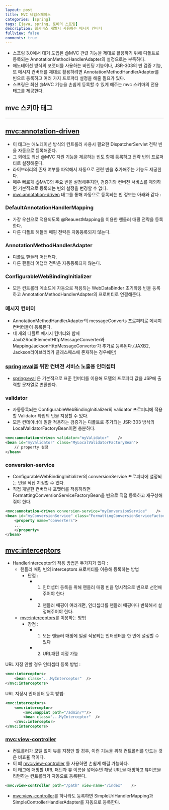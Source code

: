 ```yaml
---
layout: post
title: MVC 네임스페이스
categories: [spring]
tags: [java, spring, 토비의 스프링]
description: 웹서비스 개발시 사용하는 메시지 컨버터
fullview: false
comments: true
---
```


* 스프링 3.0에서 대거 도입된 @MVC 관련 기능을 제대로 활용하기 위해 디폴트로 등록되는 AnnotationMethodHandlerAdapter의 설정으로는 부족하다.
* 애노테이션 방식의 포맷터를 사용하는 바인딩 기능이나, JSR-303의 빈 검증 기능, 또 메시지 컨버터를 제대로 활용하려면 AnnotationMethodHandlerAdapter를 빈으로 등록하고 여러 가지 프로퍼티 설정을 해줄 필요가 있다.
* 스프링은 최신 @MVC 기능을 손쉽게 등록할 수 있게 해주는 mvc 스키마의 전용 태그를 제공한다.


	
## mvc 스키마 태그 
***

## <mvc:annotation-driven>
* 이 태그는 애노테이션 방식의 컨트롤러 사용시 필요한 DispatcherServlet 전략 빈을 자동으로 등록해준다.
* 그 외에도 최신 @MVC 지원 기능을 제공하는 빈도 함께 등록하고 전략 빈의 프로퍼티로 설정해준다.
* 라이브러리의 존재 여부를 파악해서 자동으로 관련 빈을 추가해주는 기능도 제공한다.
* 매우 빠르게 @MVC의 주요 빈을 설정해주지만, 검증기와 컨버전 서비스를 제외하면 기본적으로 등록되는 빈의 설정을 변경할 수 없다.
* <mvc:annotation-driven> 태그를 통해 자동으로 등록되는 빈 정보는 아래와 같다 : 


### DefaultAnnotationHandlerMapping
* 가장 우선으로 적용되도록 @ReauestMapping을 이용한 핸들러 매핑 전략을 등록한다.
* 다른 디폴트 해들러 매핑 전략은 자동등록되지 않는다.

### AnnotationMethodHandlerAdapter
* 디폴트 핸들러 어댑터다.
* 다른 핸들러 어댑터 전략은 자동등록되지 않는다.

### ConfigurableWebBindingInitializer
* 모든 컨트롤러 메소드에 자동으로 적용되는 WebDataBinder 초기화용 빈을 등록하고 AnnotationMethodHandlerAdapter의 프로퍼티로 연결해준다.

### 메시지 컨버터
* AnnotationMethodHandlerAdapter의 messageConverts 프로퍼티로 메시지 컨버터들이 등록된다.
* 네 개의 디폴트 메시지 컨버터와 함께 Jaxb2RootElementHttpMessageConverter와 MappingJacksonHttpMessageConverter가 추가로 등록된다.(JAXB2, Jackson라이브러리가 클래스패스에 존재하는 경우에만)

### <spring:eval>을 위한 컨버전 서비스 노출용 인터셉터
* <spring:eval> 은 기본적으로 표준 컨버터를 이용해 모델의 프로퍼티 값을 JSP에 출력할 문자열로 변환한다.

### validator
* 자동등록되는 ConfigurableWebBindingInitializer의 validator 프로퍼티에 적용할 Validator 타입의 빈을 지정할 수 있다.
* 모든 컨테이너에 일괄 적용하는 검증기는 디폴트로 추가되는 JSR-303 방식의 LocalValidatorFactoryBean이면 충분하다.

```xml
<mvc:annotation-driven validator="myValidator"    />
<bean id="myValidator" class="MyLocalValidatorFactoryBean">
	// property 설정
</bean>
```

### conversion-service
* ConfigurableWebBindingInitializer의 conversionService 프로퍼티에 설정되는 빈을 직접 지정할 수 있다.
* 직접 개발한 컨버터나 포맷터를 적용하려면 FormattingConversionServiceFactoryBean을 빈으로 직접 등록하고 재구성해줘야 한다.

```xml
<mvc:annotation-driven conversion-service="myConversionService"    />
<bean id="myConversionService" class="FormattingConversionServiceFactoryBean">
	<property name="converters">
	...
	</property>
</bean>
```

## <mvc:interceptors>
* HandlerInterceptor의 적용 방법은 두가지가 있다 : 
	* 핸들러 매핑 빈의 interceptors 프로퍼티를 이용해 등록하는 방법
		* 단점 :
			*  1) 인터셉터 등록을 위해 핸들러 매핑 빈을 명시적으로 빈으로 선언해주어야 한다
			* 2) 핸들러 매핑이 여러개면, 인터셉터를 핸들러 매핑마다 반복해서 설정해주어야 한다.
	* <mvc:interceptors>를 이용하는 방법 
		* 장점 :
			*  1) 모든 핸들러 매핑에 일괄 적용되는 인터셉터를 한 번에 설정할 수 있다
			* 2) URL패턴 지정 가능

URL 지정 안할 경우 인터셉터 등록 방법 : 

```xml
<mvc:interceptors>
	<bean class="...MyInterceptor"	/>
</mvc:interceptors>
```

URL 지정시 인터셉터 등록 방법:


```xml
<mvc:interceptors>
	<mvc:interceptor>
		<mvc:mappint path="/admin/*"/>
		<bean class="...MyInterceptor"	/>
	</mvc:interceptor>
</mvc:interceptors>
```

### <mvc:view-controller>
* 컨트롤러가 모델 없이 뷰를 지정만 할 경우, 이런 기능을 위해 컨트롤러를 만드는 것은 비효율 적이다.
* 이 떄 <mvc:view-controller> 를 사용하면 손쉽게 해결 가능하다.
* 이 태그에 매핑할 URL 패턴과 뷰 이름을 넣어주면 해당 URL을 매핑하고 뷰이름을 리턴하는 컨트롤러가 자동으로 등록된다.

```xml
<mvc:view-controller path="/path" view-name="/index"    />
```

* <mvc:view-controller>를 하나라도 등록하면 SimpleUrlHandlerMapping과 SimpleControllerHandlerAdapter를 자동으로 등록한다.